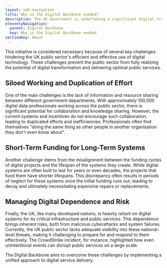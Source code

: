 ```yaml
---
layout: sub-navigation
title: Why is the Digital Backbone needed?
description: The UK Government is undertaking a significant digital transformation initiative with the Digital Backbone.
eleventyNavigation:
  parent: Digital Backbone
  key: Why is the Digital Backbone needed
sectionKey: About
---
```


This initiative is considered necessary because of several key challenges hindering the UK public sector's efficient and effective use of digital technology. These challenges prevent the public sector from fully realizing the potential of digital transformation and delivering optimal public services.

## Siloed Working and Duplication of Effort

One of the main challenges is the lack of information and resource sharing between different government departments. With approximately 100,000 digital data professionals working across the public sector, there is significant potential for collaboration and knowledge sharing. However, the current systems and incentives do not encourage such collaboration, leading to duplicated efforts and inefficiencies. Professionals often find themselves "doing the same thing as other people in another organisation they don't even know about".

## Short-Term Funding for Long-Term Systems

Another challenge stems from the misalignment between the funding cycles of digital projects and the lifespan of the systems they create. While digital systems are often built to last for years or even decades, the projects that fund them have shorter lifespans. This discrepancy often results in periods of neglect for these systems once the initial funding runs out, leading to decay and ultimately necessitating expensive repairs or replacements.

## Managing Digital Dependence and Risk

Finally, the UK, like many developed nations, is heavily reliant on digital systems for its critical infrastructure and public services. This dependence brings inherent risks, both from malicious cyberattacks and system failures. Currently, the UK public sector lacks adequate visibility into these national-level threats, making it challenging to prepare for and respond to them effectively. The CrowdStrike incident, for instance, highlighted how even unintentional events can disrupt public services on a large scale.

The Digital Backbone aims to overcome these challenges by implementing a unified approach to digital service delivery.
